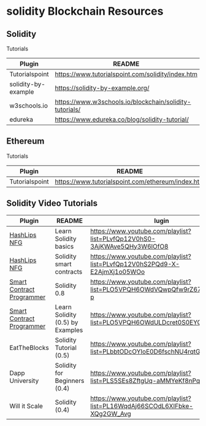 # solidity Blockchain Resources

## Solidity

Tutorials

| Plugin | README |
| ------ | ------ |
| Tutorialspoint | <https://www.tutorialspoint.com/solidity/index.htm> |
| solidity-by-example | <https://solidity-by-example.org/> |
| w3schools.io | <https://www.w3schools.io/blockchain/solidity-tutorials/> |
| edureka | <https://www.edureka.co/blog/solidity-tutorial/> |


## Ethereum

Tutorials

| Plugin | README |
| ------ | ------ |
| Tutorialspoint | <https://www.tutorialspoint.com/ethereum/index.htm> |

## Solidity Video Tutorials

| Plugin | README | lugin | README |
| ------ | ------ | ------ | ------ |
| [HashLips NFG] | Learn Solidity basics |  <https://www.youtube.com/playlist?list=PLvfQp12V0hS0-3AjKWAve5QHy3W6lOfO8> | <https://www.youtube.com/c/HashLipsNFT> |
| [HashLips NFG] | Solidity smart contracts |  <https://www.youtube.com/playlist?list=PLvfQp12V0hS2PQd9-X-E2AjmXj1o05WOo> | <https://www.youtube.com/c/HashLipsNFT> |
| [Smart Contract Programmer] | Solidity 0.8 |  <https://www.youtube.com/playlist?list=PLO5VPQH6OWdVQwpQfw9rZ67O6Pjfo6q-p> | <https://www.youtube.com/channel/UCJWh7F3AFyQ_x01VKzr9eyA> |
| [Smart Contract Programmer] | Learn Solidity (0.5) by Examples |  <https://www.youtube.com/playlist?list=PLO5VPQH6OWdULDcret0S0EYQ7YcKzrigz> | <https://www.youtube.com/channel/UCJWh7F3AFyQ_x01VKzr9eyA> |
| EatTheBlocks | Solidity Tutorial (0.5) |  <https://www.youtube.com/playlist?list=PLbbtODcOYIoE0D6fschNU4rqtGFRpk3ea> | <https://www.youtube.com/c/EatTheBlocks> |
| Dapp University | Solidity for Beginners (0.4) |  <https://www.youtube.com/playlist?list=PLS5SEs8ZftgUq-aMMYeKf8nPqHrNqa3Iu> | <https://www.youtube.com/c/DappUniversity> |
| Will it Scale | Solidity (0.4) |  <https://www.youtube.com/playlist?list=PL16WqdAj66SCOdL6XIFbke-XQg2GW_Avg> | <https://www.youtube.com/channel/UCJWh7F3AFyQ_x01VKzr9eyA> |

[HashLips NFG]: <[http://angularjs.org](https://www.youtube.com/c/HashLipsNFT)>
[Smart Contract Programmer]: <[http://angularjs.org](https://www.youtube.com/channel/UCJWh7F3AFyQ_x01VKzr9eyA)>
[AngularJS1]: <http://angularjs.org>
[AngularJS2]: <http://angularjs.org>
[AngularJS3]: <http://angularjs.org>
